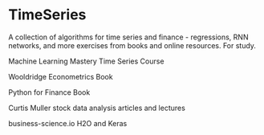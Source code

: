 # TimeSeries
A collection of algorithms for time series and finance - regressions, RNN networks, and more exercises from books and online resources. For study.

Machine Learning Mastery Time Series Course

Wooldridge Econometrics Book

Python for Finance Book

Curtis Muller stock data analysis articles and lectures

business-science.io H2O and Keras
